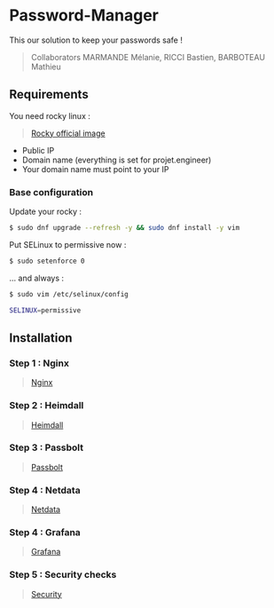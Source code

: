 # Password-Manager

This our solution to keep your passwords safe !

> Collaborators MARMANDE Mélanie, RICCI Bastien, BARBOTEAU Mathieu

## Requirements

You need rocky linux :
> [Rocky official image](https://rockylinux.org/download/)

- Public IP
- Domain name (everything is set for projet.engineer)
- Your domain name must point to your IP

### Base configuration

Update your rocky :

```bash
$ sudo dnf upgrade --refresh -y && sudo dnf install -y vim
```

Put SELinux to permissive now :

```bash
$ sudo setenforce 0
```
... and always :

```bash
$ sudo vim /etc/selinux/config
```

```bash
SELINUX=permissive
```
## Installation

### Step 1 : Nginx

> [Nginx](/nginx/)

### Step 2 : Heimdall

> [Heimdall](/heimdall/)

### Step 3 : Passbolt

> [Passbolt](/passbolt/)

### Step 4 : Netdata

> [Netdata](/netdata/)

### Step 4 : Grafana

> [Grafana](/loki-grafana/)

### Step 5 : Security checks

> [Security](/security/)
